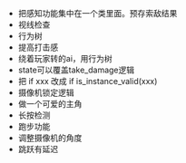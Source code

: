 - 把感知功能集中在一个类里面。预存索敌结果
- 视线检查
- 行为树
- 提高打击感
- 绕着玩家转的ai，用行为树
- state可以覆盖take_damage逻辑
- 把 if xxx 改成 if is_instance_valid(xxx)
- 摄像机锁定逻辑
- 做一个可爱的主角
- 长按检测
- 跑步功能
- 调整摄像机的角度
- 跳跃有延迟
